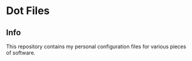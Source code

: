# Dot Files

## Info

This repository contains my personal configuration files for various pieces of software.
